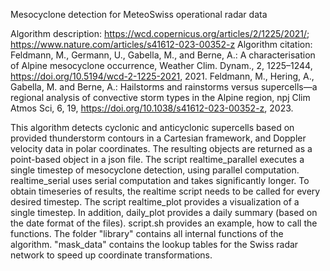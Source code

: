 Mesocyclone detection for MeteoSwiss operational radar data

Algorithm description: https://wcd.copernicus.org/articles/2/1225/2021/; https://www.nature.com/articles/s41612-023-00352-z
Algorithm citation:
Feldmann, M., Germann, U., Gabella, M., and Berne, A.: A characterisation of Alpine mesocyclone occurrence, Weather Clim. Dynam., 2, 1225–1244, https://doi.org/10.5194/wcd-2-1225-2021, 2021. 
Feldmann, M., Hering, A., Gabella, M. and Berne, A.: Hailstorms and rainstorms versus supercells—a regional analysis of convective storm types in the Alpine region, npj Clim Atmos Sci, 6, 19, https://doi.org/10.1038/s41612-023-00352-z, 2023.

This algorithm detects cyclonic and anticyclonic supercells based on provided thunderstorm contours in a Cartesian framework, and Doppler velocity data in polar coordinates. The resulting objects are returned as a point-based object in a json file.
The script realtime_parallel executes a single timestep of mesocyclone detection, using parallel computation. realtime_serial uses serial computation and takes significantly longer. To obtain timeseries of results, the realtime script needs to be called for every desired timestep.
The script realtime_plot provides a visualization of a single timestep. In addition, daily_plot provides a daily summary (based on the date format of the files).
script.sh provides an example, how to call the functions.
The folder "library" contains all internal functions of the algorithm. "mask_data" contains the lookup tables for the Swiss radar network to speed up coordinate transformations.

